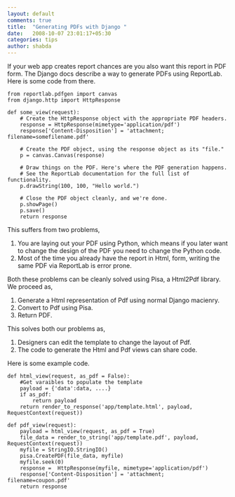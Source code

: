 ```yaml
---
layout: default
comments: true
title:  "Generating PDFs with Django "
date:   2008-10-07 23:01:17+05:30
categories: tips
author: shabda
---
```

If your web app creates report chances are you also want this report in PDF form. The Django docs describe a way to generate PDFs using ReportLab. Here is some code from there.

	from reportlab.pdfgen import canvas
	from django.http import HttpResponse

	def some_view(request):
	    # Create the HttpResponse object with the appropriate PDF headers.
	    response = HttpResponse(mimetype='application/pdf')
	    response['Content-Disposition'] = 'attachment; filename=somefilename.pdf'

	    # Create the PDF object, using the response object as its "file."
	    p = canvas.Canvas(response)

	    # Draw things on the PDF. Here's where the PDF generation happens.
	    # See the ReportLab documentation for the full list of functionality.
	    p.drawString(100, 100, "Hello world.")

	    # Close the PDF object cleanly, and we're done.
	    p.showPage()
	    p.save()
	    return response

This suffers from two problems,

1. You are laying out your PDF using Python, which means if you later want to change the design of the PDF you need to change the Python code.
2. Most of the time you already have the report in Html, form, writing the same PDF via ReportLab is error prone.

Both these problems can be cleanly solved using Pisa, a Html2Pdf library. We proceed as,

1. Generate a Html representation of Pdf using normal Django macienry.
2. Convert to Pdf using Pisa.
3. Return PDF.

This solves both our problems as,

1. Designers can edit the template to change the layout of Pdf.
2. The code to generate the Html and Pdf views can share code.

Here is some example code.

	def html_view(request, as_pdf = False):
		#Get varaibles to populate the template
		payload = {'data':data, ....}
		if as_pdf:
			return payload
		return render_to_response('app/template.html', payload, RequestContext(request))

	def pdf_view(request):
		payload = html_view(request, as_pdf = True)
		file_data = render_to_string('app/template.pdf', payload, RequestContext(request))
		myfile = StringIO.StringIO()
		pisa.CreatePDF(file_data, myfile)
		myfile.seek(0)
		response =  HttpResponse(myfile, mimetype='application/pdf')
		response['Content-Disposition'] = 'attachment; filename=coupon.pdf'
		return response





